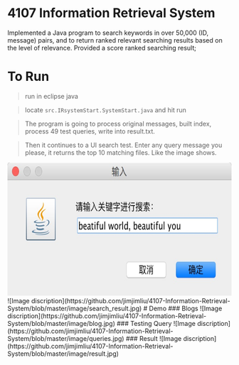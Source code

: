 # 4107 Information Retrieval System

Implemented a Java program to search keywords in over 50,000 (ID, message) pairs, and to return ranked relevant searching results based on the level of relevance. Provided a score ranked searching result;
# To Run
>run in eclipse java

>locate `src.IRsystemStart.SystemStart.java` and hit run
 
>The program is going to process original messages, built index, process 49 test queries, write into result.txt.

>Then it continues to a UI search test. Enter any query message you please, it returns the top 10 matching files. Like the image shows.
<img width="530" height="300" src="https://github.com/jimjimliu/4107-Information-Retrieval-System/blob/master/image/cmd2.jpg">
![Image discription](https://github.com/jimjimliu/4107-Information-Retrieval-System/blob/master/image/search_result.jpg)
# Demo
### Blogs
![Image discription](https://github.com/jimjimliu/4107-Information-Retrieval-System/blob/master/image/blog.jpg)
### Testing Query
![Image discription](https://github.com/jimjimliu/4107-Information-Retrieval-System/blob/master/image/queries.jpg)
### Result
![Image discription](https://github.com/jimjimliu/4107-Information-Retrieval-System/blob/master/image/result.jpg)

